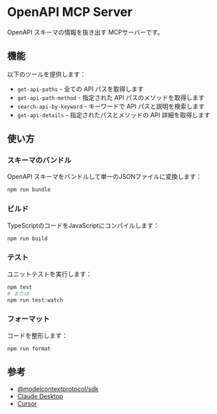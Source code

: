 # OpenAPI MCP Server

OpenAPI スキーマの情報を抜き出す MCPサーバーです。

## 機能

以下のツールを提供します：

- `get-api-paths` - 全ての API パスを取得します
- `get-api-path-method` - 指定された API パスのメソッドを取得します
- `search-api-by-keyword` - キーワードで API パスと説明を検索します
- `get-api-details` - 指定されたパスとメソッドの API 詳細を取得します

## 使い方

### スキーマのバンドル

OpenAPI スキーマをバンドルして単一のJSONファイルに変換します：

```bash
npm run bundle
```

### ビルド

TypeScriptのコードをJavaScriptにコンパイルします：

```bash
npm run build
```

### テスト

ユニットテストを実行します：

```bash
npm test
# または
npm run test:watch
```

### フォーマット

コードを整形します：

```bash
npm run format
```

## 参考

- [@modelcontextprotocol/sdk](https://github.com/modelcontextprotocol/sdk)
- [Claude Desktop](https://modelcontextprotocol.io/quickstart/user)
- [Cursor](https://docs.cursor.com/context/model-context-protocol)
